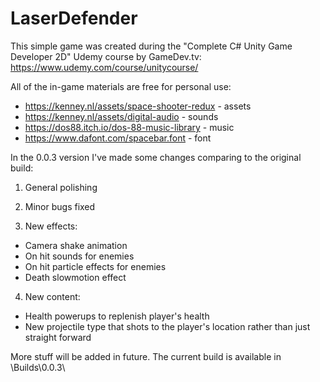 # LaserDefender

This simple game was created during the "Complete C# Unity Game Developer 2D" Udemy course by GameDev.tv:
https://www.udemy.com/course/unitycourse/

All of the in-game materials are free for personal use:
- https://kenney.nl/assets/space-shooter-redux - assets
- https://kenney.nl/assets/digital-audio - sounds
- https://dos88.itch.io/dos-88-music-library - music
- https://www.dafont.com/spacebar.font - font



In the 0.0.3 version I've made some changes comparing to the original build:

1. General polishing

2. Minor bugs fixed

3. New effects:
- Camera shake animation
- On hit sounds for enemies
- On hit particle effects for enemies
- Death slowmotion effect

4. New content:
- Health powerups to replenish player's health
- New projectile type that shots to the player's location rather than just straight forward



More stuff will be added in future. The current build is available in \Builds\0.0.3\
